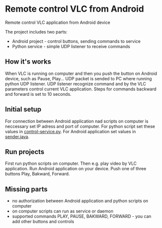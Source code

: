 # Remote control VLC from Android
Remote control VLC application from Android device

The project includes two parts:
* Android project - control buttons, sending commands to service
* Python service - simple UDP listener to receive commands

## How it's works
When VLC is running on computer and then you push the button on Android device, such as Pause, Play... UDP packet is sended to PC where running python UDP listener. UDP listener recognize command and by the VLC parameters control current VLC application. Steps for commands backward and forward is set to 10 seconds.

## Initial setup
For connection between Android application nad scripts on computer is neccessary set IP adress and port of computer. For python script set these values in [control-service.py](https://github.com/mbob001/remote-control-vlc-from-android/blob/main/Service/control-service.py). For Android application set values in [sender.java](https://github.com/mbob001/remote-control-vlc-from-android/blob/main/Android/Remote4you/app/src/main/java/cz/soft4you/remote/Sender.java).

## Run projects
First run python scripts on computer. Then e.g. play video by VLC application. Run Android application on your device. Push one of three buttons Play, Bakward, Forward.

## Missing parts
* no authorization between Android application and python scripts on computer
* on computer scripts can run as service or daemon
* supported commands PLAY, PAUSE, BAKWARD, FORWARD - you can add other buttons and controls

